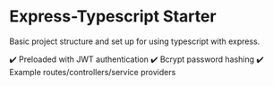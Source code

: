# Express-Typescript Starter

Basic project structure and set up for using typescript with express.

✔️ Preloaded with JWT authentication
✔️ Bcrypt password hashing
✔️ Example routes/controllers/service providers
